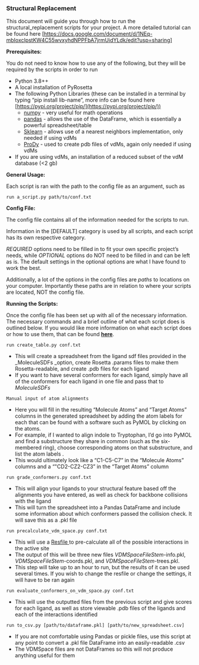 <!-----
NEW: Check the "Suppress top comment" option to remove this info from the output.

Conversion time: 0.753 seconds.


Using this Markdown file:

1. Paste this output into your source file.
2. See the notes and action items below regarding this conversion run.
3. Check the rendered output (headings, lists, code blocks, tables) for proper
   formatting and use a linkchecker before you publish this page.

Conversion notes:

* Docs to Markdown version 1.0β30
* Wed Aug 04 2021 11:48:09 GMT-0700 (PDT)
* Source doc: Running the Scripts
* Tables are currently converted to HTML tables.
----->
### Structural Replacement ###

This document will guide you through how to run the structural_replacement scripts for your project. A more detailed tutorial can be found here [https://docs.google.com/document/d/1NEq-mbIoxclpstKW4C55wvxyhdNPPFbA7jrmUidYLdk/edit?usp=sharing]

**Prerequisites:**

You do not need to know how to use any of the following, but they will be required by the scripts in order to run


* Python 3.8++
* A local installation of PyRosetta
* The following Python Libraries (these can be installed in a terminal by typing “pip install lib-name”, more info can be found here [https://pypi.org/project/pip/](https://pypi.org/project/pip/))
    * [numpy](https://numpy.org/) - very useful for math operations
    * [pandas](https://pandas.pydata.org/) - allows the use of the DataFrame, which is essentially a powerful spreadsheet/table
    * [Sklearn](https://scikit-learn.org/stable/) - allows use of a nearest neighbors implementation, only needed if using vdMs
    * [ProDy](http://prody.csb.pitt.edu/) - used to create pdb files of vdMs, again only needed if using vdMs
* If you are using vdMs, an installation of a reduced subset of the vdM database (&lt;2 gb)

**General Usage:**

Each script is ran with the path to the config file as an argument, such as 


```
run a_script.py path/to/conf.txt
```


**Config File:**

The config file contains all of the information needed for the scripts to run.

Information in the [DEFAULT] category is used by all scripts, and each script has its own respective category.

_REQUIRED_ options need to be filled in to fit your own specific project’s needs, while _OPTIONAL_ options do NOT need to be filled in and can be left as is. The default settings in the optional options are what I have found to work the best. 

Additionally, a lot of the options in the config files are _paths_ to locations on your computer. Importantly these paths are in relation to where your scripts are located, NOT the config file. 

**Running the Scripts:**

Once the config file has been set up with all of the necessary information. The necessary commands and a brief outline of what each script does is outlined below. If you would like more information on what each script does or how to use them, that can be found **[here](https://docs.google.com/document/d/1NEq-mbIoxclpstKW4C55wvxyhdNPPFbA7jrmUidYLdk/edit?usp=sharing)**. 


```
run create_table.py conf.txt
```




* This will create a spreadsheet from the ligand sdf files provided in the _MoleculeSDFs _option, create Rosetta .params files to make them Rosetta-readable, and create .pdb files for each ligand
* If you want to have several conformers for each ligand, simply have all of the conformers for each ligand in one file and pass that to _MoleculeSDFs_
```
Manual input of atom alignments
```


* Here you will fill in the resulting “Molecule Atoms” and “Target Atoms” columns in the generated spreadsheet by adding the atom labels for each that can be found with a software such as PyMOL by clicking on the atoms.
* For example, if I wanted to align indole to Tryptophan, I’d go into PyMOL and find a substructure they share in common (such as the six-membered ring), choose corresponding atoms on that substructure, and list the atom labels .
* This would ultimately look like a “C1-C5-C7” in the “Molecule Atoms” columns and a “"CD2-CZ2-CZ3” in the “Target Atoms” column


```
run grade_conformers.py conf.txt
```


* This will align your ligands to your structural feature based off the alignments you have entered, as well as check for backbone collisions with the ligand
* This will turn the spreadsheet into a Pandas DataFrame and include some information about which conformers passed the collision check. It will save this as a .pkl file


```
run precalculate_vdm_space.py conf.txt
```


* This will use a [Resfile ](https://new.rosettacommons.org/docs/latest/rosetta_basics/file_types/resfiles)to pre-calculate all of the possible interactions in the active site
* The output of this will be three new files _VDMSpaceFileStem_-info.pkl, _VDMSpaceFileStem_-coords.pkl, and _VDMSpaceFileStem_-trees.pkl.
* This step will take up to an hour to run, but the results of it can be used several times. If you wish to change the resfile or change the settings, it will have to be ran again


```
run evaluate_conformers_on_vdm_space.py conf.txt
```


* This will use the outputted files from the previous script and give scores for each ligand, as well as store viewable .pdb files of the ligands and each of the interactions identified


```
run to_csv.py [path/to/dataframe.pkl] [path/to/new_spreadsheet.csv]
```


* If you are not comfortable using Pandas or pickle files, use this script at any point to convert a .pkl file DataFrame into an easily-readable .csv
* The VDMSpace files are not DataFrames so this will not produce anything useful for them
